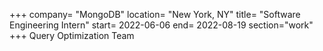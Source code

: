 +++
company= "MongoDB"
location= "New York, NY"
title= "Software Engineering Intern"
start= 2022-06-06
end= 2022-08-19
section="work"
+++
Query Optimization Team